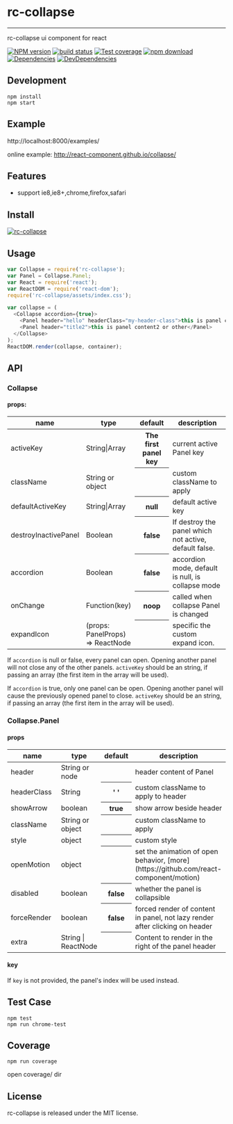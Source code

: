 # rc-collapse
---

rc-collapse ui component for react

[![NPM version][npm-image]][npm-url]
[![build status][travis-image]][travis-url]
[![Test coverage][coveralls-image]][coveralls-url]
[![npm download][download-image]][download-url]
[![Dependencies](https://img.shields.io/david/react-component/collapse.svg?style=flat-square)](https://david-dm.org/react-component/collapse)
[![DevDependencies](https://img.shields.io/david/dev/react-component/collapse.svg?style=flat-square)](https://david-dm.org/react-component/collapse?type=dev)

[npm-image]: http://img.shields.io/npm/v/rc-collapse.svg?style=flat-square
[npm-url]: http://npmjs.org/package/rc-collapse
[travis-image]: https://img.shields.io/travis/react-component/collapse.svg?style=flat-square
[travis-url]: https://travis-ci.org/react-component/collapse
[coveralls-image]: https://img.shields.io/coveralls/react-component/collapse.svg?style=flat-square
[coveralls-url]: https://coveralls.io/r/react-component/collapse?branch=master
[download-image]: https://img.shields.io/npm/dm/rc-collapse.svg?style=flat-square
[download-url]: https://npmjs.org/package/rc-collapse

## Development

```
npm install
npm start
```

## Example

http://localhost:8000/examples/

online example: http://react-component.github.io/collapse/


## Features

* support ie8,ie8+,chrome,firefox,safari

## Install

[![rc-collapse](https://nodei.co/npm/rc-collapse.png)](https://npmjs.org/package/rc-collapse)

## Usage

```js
var Collapse = require('rc-collapse');
var Panel = Collapse.Panel;
var React = require('react');
var ReactDOM = require('react-dom');
require('rc-collapse/assets/index.css');

var collapse = (
  <Collapse accordion={true}>
    <Panel header="hello" headerClass="my-header-class">this is panel content</Panel>
    <Panel header="title2">this is panel content2 or other</Panel>
  </Collapse>
);
ReactDOM.render(collapse, container);
```

## API

### Collapse

#### props:

<table class="table table-bordered table-striped">
    <thead>
    <tr>
        <th style="width: 100px;">name</th>
        <th style="width: 50px;">type</th>
        <th>default</th>
        <th>description</th>
    </tr>
    </thead>
    <tbody>
      <tr>
          <td>activeKey</td>
          <td>String|Array<String></td>
          <th>The first panel key</th>
          <td>current active Panel key</td>
      </tr>
      <tr>
        <td>className</td>
        <td>String or object</td>
        <th></th>
        <td>custom className to apply</td>
      </tr>
      <tr>
          <td>defaultActiveKey</td>
          <td>String|Array<String></td>
          <th>null</th>
          <td>default active key</td>
      </tr>
      <tr>
          <td>destroyInactivePanel</td>
          <td>Boolean</td>
          <th>false</th>
          <td>If destroy the panel which not active, default false. </td>
      </tr>
      <tr>
          <td>accordion</td>
          <td>Boolean</td>
          <th>false</th>
          <td>accordion mode, default is null, is collapse mode</td>
      </tr>
      <tr>
          <td>onChange</td>
          <td>Function(key)</td>
          <th>noop</th>
          <td>called when collapse Panel is changed</td>
      </tr>
      <tr>
          <td>expandIcon</td>
          <td>(props: PanelProps) => ReactNode</td>
          <th></th>
          <td>specific the custom expand icon.</td>
      </tr>
    </tbody>
</table>

If `accordion` is null or false, every panel can open.  Opening another panel will not close any of the other panels.
`activeKey` should be an string, if passing an array (the first item in the array will be used).

If `accordion` is true, only one panel can be open.  Opening another panel will cause the previously opened panel to close.
`activeKey` should be an string, if passing an array (the first item in the array will be used).

### Collapse.Panel

#### props

<table class="table table-bordered table-striped">
    <thead>
    <tr>
        <th style="width: 100px;">name</th>
        <th style="width: 50px;">type</th>
        <th>default</th>
        <th>description</th>
    </tr>
    </thead>
    <tbody>
      <tr>
          <td>header</td>
          <td>String or node</td>
          <th></th>
          <td>header content of Panel</td>
      </tr>
      <tr>
          <td>headerClass</td>
          <td>String</td>
          <th>' '</th>
          <td>custom className to apply to header</td>
      </tr>
      <tr>
          <td>showArrow</td>
          <td>boolean</td>
          <th>true</th>
          <td>show arrow beside header</td>
      </tr>
      <tr>
        <td>className</td>
        <td>String or object</td>
        <th></th>
        <td>custom className to apply</td>
      </tr>
      <tr>
        <td>style</td>
        <td>object</td>
        <th></th>
        <td>custom style</td>
      </tr>
      <tr>
        <td>openMotion</td>
        <td>object</td>
        <th></th>
        <td>set the animation of open behavior, [more](https://github.com/react-component/motion)</td>
      </tr>
      <tr>
        <td>disabled</td>
        <td>boolean</td>
        <th>false</th>
        <td>whether the panel is collapsible</td>
      </tr>
      <tr>
        <td>forceRender</td>
        <td>boolean</td>
        <th>false</th>
        <td>forced render of content in panel, not lazy render after clicking on header</td>
      </tr>
      <tr>
          <td>extra</td>
          <td>String | ReactNode</td>
          <th></th>
          <td>Content to render in the right of the panel header</td>
      </tr>
    </tbody>
</table>

#### key

If `key` is not provided, the panel's index will be used instead.

## Test Case

```
npm test
npm run chrome-test
```

## Coverage

```
npm run coverage
```

open coverage/ dir

## License

rc-collapse is released under the MIT license.
